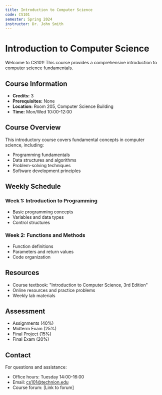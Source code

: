 ```yaml
---
title: Introduction to Computer Science
code: CS101
semester: Spring 2024
instructor: Dr. John Smith
---
```


# Introduction to Computer Science

Welcome to CS101! This course provides a comprehensive introduction to computer science fundamentals.

## Course Information
- **Credits:** 3
- **Prerequisites:** None
- **Location:** Room 205, Computer Science Building
- **Time:** Mon/Wed 10:00-12:00

## Course Overview
This introductory course covers fundamental concepts in computer science, including:

- Programming fundamentals
- Data structures and algorithms
- Problem-solving techniques
- Software development principles

## Weekly Schedule

### Week 1: Introduction to Programming
- Basic programming concepts
- Variables and data types
- Control structures

### Week 2: Functions and Methods
- Function definitions
- Parameters and return values
- Code organization

## Resources
- Course textbook: "Introduction to Computer Science, 3rd Edition"
- Online resources and practice problems
- Weekly lab materials

## Assessment
- Assignments (40%)
- Midterm Exam (25%)
- Final Project (15%)
- Final Exam (20%)

## Contact
For questions and assistance:
- Office hours: Tuesday 14:00-16:00
- Email: cs101@technion.edu
- Course forum: [Link to forum]